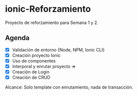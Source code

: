 # ionic-Reforzamiento
Proyecto de reforzamiento para Semana 1 y 2.

## Agenda
- [x] Validación de entorno {Node, NPM, Ionic CLI}
- [x] Creación proyecto Ionic
- [x] Uso de componentes 
- [x] Interporal y enrutar proyecto => 
- [x] Creación de Login 
- [x] Creación de CRUD

Alcance: Solo template con enrutamiento, nada de transacción. 